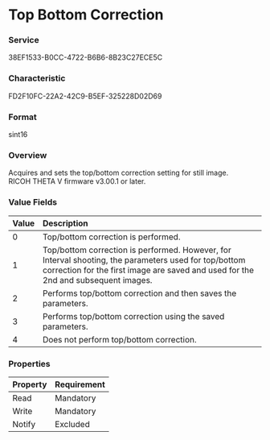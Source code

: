 # Top Bottom Correction

### Service

38EF1533-B0CC-4722-B6B6-8B23C27ECE5C

### Characteristic

FD2F10FC-22A2-42C9-B5EF-325228D02D69

### Format

sint16

### Overview

Acquires and sets the top/bottom correction setting for still image.  
RICOH THETA V firmware v3.00.1 or later.

### Value Fields

| Value | Description |
|:--|:--|
| 0 | Top/bottom correction is performed. |
| 1 | Top/bottom correction is performed. However, for Interval shooting, the parameters used for top/bottom correction for the first image are saved and used for the 2nd and subsequent images. |
| 2 | Performs top/bottom correction and then saves the parameters. |
| 3 | Performs top/bottom correction using the saved parameters. |
| 4 | Does not perform top/bottom correction. |

### Properties

| Property | Requirement |
|:--|:--|
| Read | Mandatory |
| Write | Mandatory |
| Notify | Excluded |
